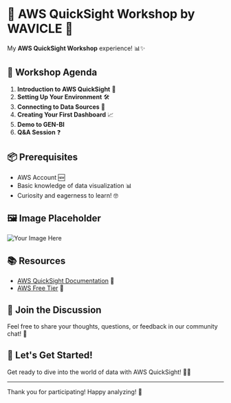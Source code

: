 # 🎉 AWS QuickSight Workshop by WAVICLE 🎉

My **AWS QuickSight Workshop** experience! 📊✨

## 📅 Workshop Agenda

1. **Introduction to AWS QuickSight** 🚀
2. **Setting Up Your Environment** 🛠️
3. **Connecting to Data Sources** 🔗
4. **Creating Your First Dashboard** 📈
5. **Demo to GEN-BI** 
6. **Q&A Session** ❓

## 📦 Prerequisites

- AWS Account 🆕
- Basic knowledge of data visualization 📊
- Curiosity and eagerness to learn! 🤓

## 🖼️ Image Placeholder

![Your Image Here](https://github.com/user-attachments/assets/7d233a12-a625-4563-8eda-ea2e11fa59c9)

## 📚 Resources

- [AWS QuickSight Documentation](https://docs.aws.amazon.com/quicksight/latest/user/welcome.html) 📖
- [AWS Free Tier](https://aws.amazon.com/free/) 🌟

## 💬 Join the Discussion

Feel free to share your thoughts, questions, or feedback in our community chat! 💬

## 🚀 Let's Get Started!

Get ready to dive into the world of data with AWS QuickSight! 🌊✨

---

Thank you for participating! Happy analyzing! 🎊
